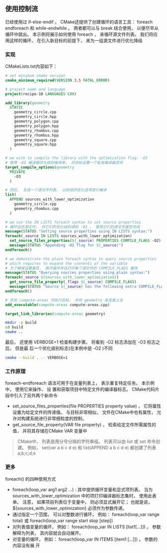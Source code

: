 ## 使用控制流


已经使用过 if-else-endif 。 CMake还提供了创建循环的语言工具： foreach endforeach 和 while-endwhile 。 两者都可以与 break 结合使用， 以便尽早从循环中跳出。 本示例将展示如何使用 foreach ， 来循环源文件列表。 我们将应用这样的循环， 在引入新目标的前提下， 来为一组源文件进行优化降级


### 实现

CMakeLists.txt内容如下：

```cmake
# set minimum cmake version
cmake_minimum_required(VERSION 3.5 FATAL_ERROR)

# project name and language
project(recipe-10 LANGUAGES CXX)

add_library(geometry
  STATIC
    geometry_circle.cpp
    geometry_circle.hpp
    geometry_polygon.cpp
    geometry_polygon.hpp
    geometry_rhombus.cpp
    geometry_rhombus.hpp
    geometry_square.cpp
    geometry_square.hpp
  )

# we wish to compile the library with the optimization flag: -O3
# 使用 -O3 编译器优化级别编译库， 对目标设置一个私有编译器选项
target_compile_options(geometry
  PRIVATE
    -O3
  )

# 然后， 生成一个源文件列表， 以较低的优化选项进行编译
list(
  APPEND sources_with_lower_optimization
    geometry_circle.cpp
    geometry_rhombus.cpp
  )

# we use the IN LISTS foreach syntax to set source properties
# 循环这些源文件， 将它们的优化级别调到 -O2 。 使用它们的源文件属性完成
message(STATUS "Setting source properties using IN LISTS syntax:")
foreach(_source IN LISTS sources_with_lower_optimization)
  set_source_files_properties(${_source} PROPERTIES COMPILE_FLAGS -O2)
  message(STATUS "Appending -O2 flag for ${_source}")
endforeach()

# we demonstrate the plain foreach syntax to query source properties
# which requires to expand the contents of the variable
# 为了确保设置属性， 再次循环并在打印每个源文件的 COMPILE_FLAGS 属性
message(STATUS "Querying sources properties using plain syntax:")
foreach(_source ${sources_with_lower_optimization})
  get_source_file_property(_flags ${_source} COMPILE_FLAGS)
  message(STATUS "Source ${_source} has the following extra COMPILE_FLAGS: ${_flags}")
endforeach()

# 添加 compute-areas 可执行目标， 并将 geometry 库连接上去
add_executable(compute-areas compute-areas.cpp)

target_link_libraries(compute-areas geometry)

```

```sh
mkdir -p build
cd build
cmake ..
```

最后， 还使用 VERBOSE=1 检查构建步骤。 将看到 -O2 标志添加在 -O3 标志之后， 但是最
后一个优化级别标志(在本例中是 -O2 )不同
```sh
cmake --build . -- VERBOSE=1
```

### 工作原理
foreach-endforeach 语法可用于在变量列表上， 表示重复特定任务。 本示例中， 使用它来操作、 设
置和获取项目中特定文件的编译器标志。 CMake代码片段中引入了另外两个新命令

- set_source_files_properties(file PROPERTIES property value) ， 它将属性设置为给定文件的传递值。 与目标非常相似， 文件在CMake中也有属性， 允许对构建系统进行非常细粒度的控制。 
- get_source_file_property(VAR file property) ， 检索给定文件所需属性的值， 并将其存储在CMake VAR 变量中

> CMake中， 列表是用分号分隔的字符串组。 列表可以由 list 或 set 命令创建。 例如， set(var a b c d e) 和 list(APPEND a b c d e) 都创建了列表 a;b;c;d;e


### 更多
foreach() 的四种使用方式

- foreach(loop_var arg1 arg2 ...) : 其中提供循环变量和显式项列表。 当为 sources_with_lower_optimization 中的项打印编译器标志集时， 使用此表单。 注意， 如果项目列表位于变量中， 则必须显式展开它； 也就是说， ${sources_with_lower_optimization} 必须作为参数传递。
- 通过指定一个范围， 可以对整数进行循环， 例如： foreach(loop_var range total) 或 foreach(loop_var range start stop [step])
- 对列表值变量的循环， 例如： foreach(loop_var IN LISTS [list1[...]]) 。 参数解释为列表， 其内容就会自动展开。
- 对变量的循环， 例如： foreach(loop_var IN ITEMS [item1 [...]]) 。 参数的内容没有展
开

